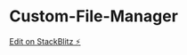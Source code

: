 # Custom-File-Manager

[Edit on StackBlitz ⚡️](https://stackblitz.com/edit/primeng-tabledoc-demo-r8f5vz)